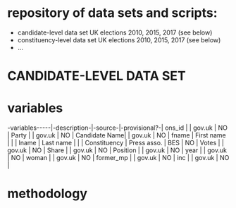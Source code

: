 # repository of data sets and scripts:
- candidate-level data set UK elections 2010, 2015, 2017 (see below)
- constituency-level data set UK elections 2010, 2015, 2017 (see below) 
- ...


# CANDIDATE-LEVEL DATA SET

# variables
-variables-----|-description-|-source-|-provisional?-|
 ons_id        |             | gov.uk | NO           |
 Party         |             | gov.uk | NO           |
 Candidate Name|             | gov.uk | NO           |
 fname         | First name  |        |              |
 lname         | Last  name  |        |              |
 Constituency  | Press asso. | BES    | NO           |
 Votes         |             | gov.uk | NO           |
 Share         |             | gov.uk | NO           |
 Position      |             | gov.uk | NO           |
 year          |             | gov.uk | NO           |
 woman         |             | gov.uk | NO           |
 former_mp     |             | gov.uk | NO           |
 inc           |             | gov.uk | NO           |
 
 
# methodology
